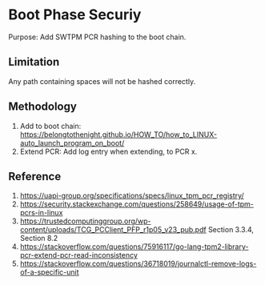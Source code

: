# Boot Phase Securiy

Purpose: Add SWTPM PCR hashing to the boot chain.

## Limitation

Any path containing spaces will not be hashed correctly.

## Methodology

1. Add to boot chain: https://belongtothenight.github.io/HOW_TO/how_to_LINUX-auto_launch_program_on_boot/
2. Extend PCR: Add log entry when extending, to PCR x.

## Reference

1. https://uapi-group.org/specifications/specs/linux_tpm_pcr_registry/
2. https://security.stackexchange.com/questions/258649/usage-of-tpm-pcrs-in-linux
3. https://trustedcomputinggroup.org/wp-content/uploads/TCG_PCClient_PFP_r1p05_v23_pub.pdf Section 3.3.4, Section 8.2
4. https://stackoverflow.com/questions/75916117/go-lang-tpm2-library-pcr-extend-pcr-read-inconsistency
5. https://stackoverflow.com/questions/36718019/journalctl-remove-logs-of-a-specific-unit

